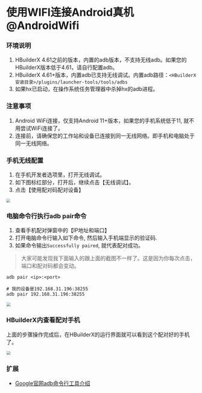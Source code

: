 # 使用WIFI连接Android真机@AndroidWifi

### 环境说明

1. HBuilderX 4.61之前的版本，内置的adb版本，不支持无线adb。如果您的HBuilderX版本低于4.61，请自行配置adb。
2. HBuilderX 4.61+版本，内置adb已支持无线调试。内置adb路径：`<HBuilderX安装目录>/plugins/launcher-tools/tools/adbs`
3. 如果hx已启动，在操作系统任务管理器中杀掉hx的adb进程。

### 注意事项

1. Android WiFi连接，仅支持Android 11+版本，如果您的手机系统低于11, 就不用尝试WiFi连接了。
2. 连接前，请确保您的工作站和设备已连接到同一无线网络。即手机和电脑处于同一无线网络。

### 手机无线配置

1. 在手机开发者选项里，打开无线调试。
2. 如下图标红部分，打开后，继续点击【无线调试】。
3. 点击【使用配对码配对设备】

<img src="https://web-ext-storage.dcloud.net.cn/doc/tutorial/android-wifi/android-wifi-settings.jpg" style="zoom: 60%;" />


### 电脑命令行执行adb pair命令

1. 查看手机配对弹窗中的【IP地址和端口】
2. 打开电脑命令行输入如下命令, 然后输入手机端显示的验证码.
3. 如果命令输出`Successfully paired`, 就代表配对成功。

> 大家可能发现我下面输入的跟上面的截图不一样了。这是因为你每次点击，端口和配对码都会变动。

```shell
adb pair <ip>:<port>

# 我的设备是192.168.31.196:38255
adb pair 192.168.31.196:38255
```

<img src="https://web-ext-storage.dcloud.net.cn/doc/tutorial/android-wifi/cmd-pair.jpg"  style="zoom: 60%; border: 1px solid #eee;" />

### HBuilderX内查看配对手机

上面的步骤操作完成后，在HBuilderX的运行界面就可以看到这个配对好的手机了。

<img src="https://web-ext-storage.dcloud.net.cn/doc/tutorial/android-wifi/uni-run-android.jpg" style="zoom: 60%; border: 1px solid #eee;" />

### 扩展

- [Google官网adb命令行工具介绍](https://developer.android.google.cn/tools/adb?hl=zh-cn)